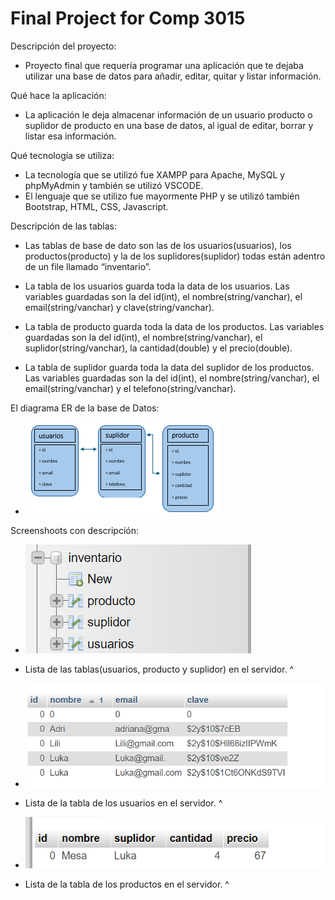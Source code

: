 # Final Project for Comp 3015

Descripción del proyecto:
- Proyecto final que requería programar una aplicación que te dejaba utilizar una base de datos para añadir, editar, quitar y listar información.


Qué hace la aplicación:
- La aplicación le deja almacenar información de un usuario producto o suplidor de producto en una base de datos, al igual de editar, borrar y listar esa información.


Qué tecnología se utiliza:
- La tecnología que se utilizó fue XAMPP para Apache, MySQL y phpMyAdmin y también se utilizó VSCODE.
- El lenguaje que se utilizo fue mayormente PHP y se utilizó también Bootstrap, HTML, CSS, Javascript.


Descripción de las tablas: 
* Las tablas de base de dato son las de los usuarios(usuarios), los productos(producto) y la de los suplidores(suplidor) todas están adentro de un file llamado “inventario”.

* La tabla de los usuarios guarda toda la data de los usuarios. Las variables guardadas son la del id(int), el nombre(string/vanchar), el email(string/vanchar) y clave(string/vanchar).

* La tabla de producto guarda toda la data de los productos. Las variables guardadas son la del id(int), el nombre(string/vanchar),  el suplidor(string/vanchar), la cantidad(double) y el precio(double).

* La tabla de suplidor guarda toda la data del suplidor de los productos. Las variables guardadas son la del id(int), el nombre(string/vanchar), el email(string/vanchar) y el telefono(string/vanchar).


El diagrama ER de la base de Datos:
-  ![Diagrama_ER_base_de_datos](images/Diagrama_ER_base_de_datos.png)


Screenshoots con descripción:
- ![phpMyAdmin](images/phpMyAdmin.png)
- Lista de las tablas(usuarios, producto y suplidor) en el servidor. ^

- ![lista_usuarios](images/lista_usuarios.png)
- Lista de la tabla de los usuarios en el servidor. ^

- ![lista_producto](images/lista_producto.png)
- Lista de la tabla de los productos en el servidor. ^